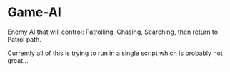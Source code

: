 # Game-AI
Enemy AI that will control: Patrolling, Chasing, Searching, then return to Patrol path. 

Currently all of this is trying to run in a single script which is probably not great...
